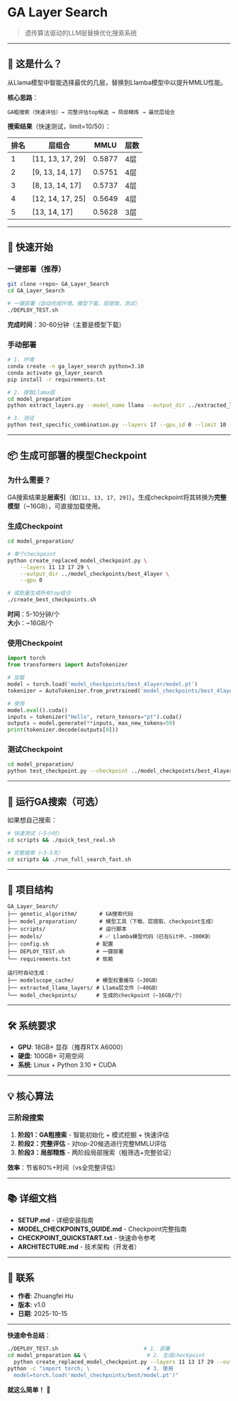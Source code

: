 # GA Layer Search

> 遗传算法驱动的LLM层替换优化搜索系统

---

## 🎯 这是什么？

从Llama模型中智能选择最优的几层，替换到Llamba模型中以提升MMLU性能。

**核心思路**：
```
GA粗搜索（快速评估）→ 完整评估top候选 → 局部精炼 → 最优层组合
```

**搜索结果**（快速测试，limit=10/50）：

| 排名 | 层组合 | MMLU | 层数 |
|------|---------|------|------|
| 1 | [11, 13, 17, 29] | 0.5877 | 4层 |
| 2 | [9, 13, 14, 17] | 0.5751 | 4层 |
| 3 | [8, 13, 14, 17] | 0.5737 | 4层 |
| 4 | [12, 14, 17, 25] | 0.5649 | 4层 |
| 5 | [13, 14, 17] | 0.5628 | 3层 |

---

## 🚀 快速开始

### 一键部署（推荐）

```bash
git clone <repo> GA_Layer_Search
cd GA_Layer_Search

# 一键部署（自动完成环境、模型下载、层提取、测试）
./DEPLOY_TEST.sh
```

**完成时间**：30-60分钟（主要是模型下载）

### 手动部署

```bash
# 1. 环境
conda create -n ga_layer_search python=3.10
conda activate ga_layer_search
pip install -r requirements.txt

# 2. 提取Llama层
cd model_preparation
python extract_layers.py --model_name llama --output_dir ../extracted_llama_layers

# 3. 测试
python test_specific_combination.py --layers 17 --gpu_id 0 --limit 10
```

---

## 📦 生成可部署的模型Checkpoint

### 为什么需要？

GA搜索结果是**层索引**（如`[11, 13, 17, 29]`）。生成checkpoint将其转换为**完整模型**（~16GB），可直接加载使用。

### 生成Checkpoint

```bash
cd model_preparation/

# 单个checkpoint
python create_replaced_model_checkpoint.py \
    --layers 11 13 17 29 \
    --output_dir ../model_checkpoints/best_4layer \
    --gpu 0

# 或批量生成所有top组合
./create_best_checkpoints.sh
```

**时间**：5-10分钟/个  
**大小**：~16GB/个

### 使用Checkpoint

```python
import torch
from transformers import AutoTokenizer

# 加载
model = torch.load('model_checkpoints/best_4layer/model.pt')
tokenizer = AutoTokenizer.from_pretrained('model_checkpoints/best_4layer/tokenizer')

# 使用
model.eval().cuda()
inputs = tokenizer("Hello", return_tensors="pt").cuda()
outputs = model.generate(**inputs, max_new_tokens=50)
print(tokenizer.decode(outputs[0]))
```

### 测试Checkpoint

```bash
cd model_preparation/
python test_checkpoint.py --checkpoint ../model_checkpoints/best_4layer --full_eval --limit 100
```

---

## 🔬 运行GA搜索（可选）

如果想自己搜索：

```bash
# 快速测试（~5小时）
cd scripts && ./quick_test_real.sh

# 完整搜索（~3-5天）
cd scripts && ./run_full_search_fast.sh
```

---

## 📂 项目结构

```
GA_Layer_Search/
├── genetic_algorithm/       # GA搜索代码
├── model_preparation/       # 模型工具（下载、层提取、checkpoint生成）
├── scripts/                 # 运行脚本
├── models/                  # ✅ Llamba模型代码（已在Git中，~300KB）
├── config.sh               # 配置
├── DEPLOY_TEST.sh          # 一键部署
└── requirements.txt        # 依赖

运行时自动生成：
├── modelscope_cache/       # 模型权重缓存（~30GB）
├── extracted_llama_layers/ # Llama层文件（~40GB）
└── model_checkpoints/      # 生成的checkpoint（~16GB/个）
```

---

## 🛠️ 系统要求

- **GPU**: 18GB+ 显存（推荐RTX A6000）
- **硬盘**: 100GB+ 可用空间
- **系统**: Linux + Python 3.10 + CUDA

---

## 💡 核心算法

### 三阶段搜索

1. **阶段1：GA粗搜索** - 智能初始化 + 模式挖掘 + 快速评估
2. **阶段2：完整评估** - 对top-20候选进行完整MMLU评估
3. **阶段3：局部精炼** - 两阶段局部搜索（粗筛选+完整验证）

**效率**：节省80%+时间（vs全完整评估）

---

## 📚 详细文档

- **SETUP.md** - 详细安装指南
- **MODEL_CHECKPOINTS_GUIDE.md** - Checkpoint完整指南
- **CHECKPOINT_QUICKSTART.txt** - 快速命令参考
- **ARCHITECTURE.md** - 技术架构（开发者）

---

## 📧 联系

- **作者**: Zhuangfei Hu
- **版本**: v1.0
- **日期**: 2025-10-15

---

**快速命令总结**：

```bash
./DEPLOY_TEST.sh                           # 1. 部署
cd model_preparation && \                   # 2. 生成checkpoint
  python create_replaced_model_checkpoint.py --layers 11 13 17 29 --output_dir ../model_checkpoints/best
python -c "import torch; \                  # 3. 使用
  model=torch.load('model_checkpoints/best/model.pt')"
```

**就这么简单！** 🚀
